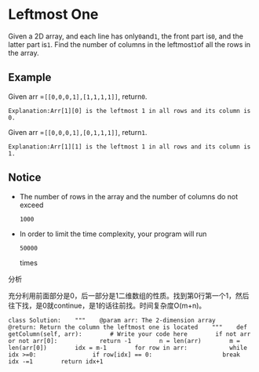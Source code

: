 # Leftmost One

Given a 2D array, and each line has only`0`and`1`, the front part is`0`, and the latter part is`1`. Find the number of columns in the leftmost`1`of all the rows in the array.

## Example

Given arr =`[[0,0,0,1],[1,1,1,1]]`, return`0`.

```text
Explanation:Arr[1][0] is the leftmost 1 in all rows and its column is 0.
```

Given arr =`[[0,0,0,1],[0,1,1,1]]`, return`1`.

```text
Explanation:Arr[1][1] is the leftmost 1 in all rows and its column is 1.
```

## Notice

* The number of rows in the array and the number of columns do not exceed

  `1000`

* In order to limit the time complexity, your program will run

  `50000`

  times

分析

充分利用前面部分是0，后一部分是1二维数组的性质。找到第0行第一个1，然后往下找，是0就continue，是1的话往前找。时间复杂度O\(m+n\)。

```text
class Solution:    """    @param arr: The 2-dimension array    @return: Return the column the leftmost one is located    """    def getColumn(self, arr):        # Write your code here        if not arr or not arr[0]:            return -1        n = len(arr)        m = len(arr[0])        idx = m-1        for row in arr:            while idx >=0:                if row[idx] == 0:                    break                idx -=1        return idx+1
```

